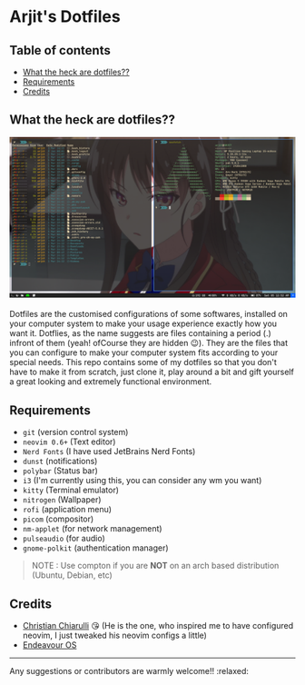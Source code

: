 # Arjit's Dotfiles
## Table of contents

- [What the heck are dotfiles??](#what-the-heck-are-dotfiles)
- [Requirements](#requirements)
- [Credits](#credits)

## What the heck are dotfiles??
![Whole desktop capture](/captures/whole_desktop.png "Desktop")
<br>
<br>
Dotfiles are the customised configurations of some softwares, installed on your computer system to make your usage experience exactly how you want it. Dotflies, as the name suggests are files containing a period (.) infront of them (yeah! ofCourse they are hidden 😉). They are the files that you can configure to make your computer system fits according to your special needs. This repo contains some of my dotfiles so that you don't have to make it from scratch, just clone it, play around a bit and gift yourself a great looking and extremely functional environment.
<br>
## Requirements
- ```git``` (version control system)
- ```neovim 0.6+``` (Text editor)
- ```Nerd Fonts``` (I have used JetBrains Nerd Fonts)
- ```dunst``` (notifications)
- ```polybar``` (Status bar)
- ```i3``` (I'm currently using this, you can consider any wm you want)
- ```kitty``` (Terminal emulator)
- ```nitrogen``` (Wallpaper)
- ```rofi``` (application menu)
- ```picom``` (compositor)
- ```nm-applet``` (for network management)
- ```pulseaudio``` (for audio)
- ```gnome-polkit``` (authentication manager)

> NOTE : Use compton if you are **NOT** on an arch based distribution (Ubuntu, Debian, etc)


## Credits
- [Christian Chiarulli](https://github.com/ChristianChiarulli) :kissing_heart: (He is the one, who inspired me to have configured neovim, I just tweaked his neovim configs a little)
- [Endeavour OS](https://endeavouros.com/)

<hr>
Any suggestions or contributors are warmly welcome!! :relaxed:
